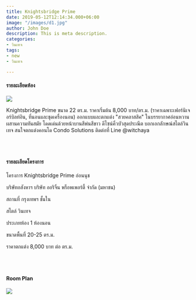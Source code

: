 ```yaml
---
title: Knightsbridge Prime
date: 2019-05-12T12:14:34.000+06:00
image: "/images/d1.jpg"
author: John Doe
description: This is meta description.
categories:
- วินเทจ
tags:
- new
- วินเทจ

---
```

#### รายละเอียดห้อง

![](/images/d2.jpg)

Knightsbridge Prime  ขนาด 22 ตร.ม. ราคาเริ่มต้น 8,000 บาท/ตร.ม. (ราคาเฉพาะเฟอร์นิเจอร์บิลท์อิน, ที่นอนและชุดเครื่องนอน) ออกแบบและตกแต่ง "สวยคลาสสิค" ในบรรยากาศอ่อนหวานผสานความทันสมัย โดดเด่นด้วยหน้าบานสีพ่นสีขาว ดีไซน์คิ้วบัวสุดประณีต บอกเอกลักษณ์สไตล์วินเทจ สนใจตกแต่งคอนโด Condo Solutions ติดต่อที่ Line @witchaya

<br><br>

#### รายละเอียดโครงการ

โครงการ                 Knightsbridge Prime อ่อนนุช

บริษัทอสังหาฯ        บริษัท ออริจิ้น พร็อพเพอร์ตี้ จำกัด (มหาชน)

สถานที่                  กรุงเทพฯ ชั้นใน

สไตล์                     วินเทจ

ประเภทห้อง            1 ห้องนอน

ขนาดพื้นที่              20-25 ตร.ม.

ราคาตกแต่ง           8,000 บาท ต่อ ตร.ม.

<br><br>

#### Room Plan

![](/images/d3.jpg)